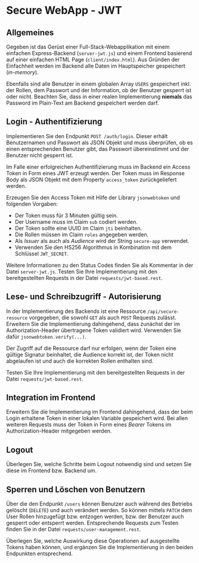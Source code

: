 # Secure WebApp - JWT

## Allgemeines

Gegeben ist das Gerüst einer Full-Stack-Webapplikation mit einem einfachen Express-Backend (`server-jwt.js`)
und einem Frontend basierend auf einer einfachen HTML Page (`client/index.html`).
Aus Gründen der Einfachheit werden im Backend alle Daten im Hauptspeicher gespeichert (_in-memory_).

Ebenfalls sind alle Benutzer in einem globalen Array `USERS` gespeichert inkl. der Rollen,
dem Passwort und der Information, ob der Benutzer gesperrt ist oder nicht. Beachten Sie, dass
in einer realen Implementierung **niemals** das Password im Plain-Text am Backend gespeichert
werden darf.

## Login - Authentifizierung

Implementieren Sie den Endpunkt `POST /auth/login`. Dieser erhält Benutzernamen und Passwort
als JSON Objekt und muss überprüfen, ob es einen entsprechenden Benutzer gibt, das Passwort
übereinstimmt und der Benutzer nicht gesperrt ist.

Im Falle einer erfolgreichen Authentifizierung muss im Backend ein Access Token in Form eines JWT
erzeugt werden. Der Token muss im Response Body als JSON Objekt mit dem Property `access_token`
zurückgeliefert werden.

Erzeugen Sie den Access Token mit Hilfe der Library `jsonwebtoken` und folgenden Vorgaben:

* Der Token muss für 3 Minuten gültig sein.
* Der Username muss im Claim `sub` codiert werden.
* Der Token sollte eine UUID im Claim `jti` beinhalten.
* Die Rollen müssen im Claim `roles` angegeben werden.
* Als _Issuer_ als auch als _Audience_ wird der String `secure-app` verwendet.
* Verwenden Sie den HS256 Algorithmus in Kombination mit dem Schlüssel `JWT_SECRET`.

Weitere Informationen zu den Status Codes finden Sie als Kommentar in der Datei `server-jwt.js`.
Testen Sie Ihre Implementierung mit den bereitgestellten Requests in der Datei `requests/jwt-based.rest`.

## Lese- und Schreibzugriff - Autorisierung

In der Implementierung des Backends ist eine Ressource `/api/secure-resource` vorgegeben, die
sowohl `GET` als auch `POST` Requests zulässt. Erweitern Sie die Implementierung dahingehend,
dass zunächst der im Authorization-Header übertragene Token validiert wird. Verwenden Sie
dafür `jsonwebtoken.verify(...)`.

Der Zugriff auf die Ressource darf nur erfolgen, wenn der Token eine gültige Signatur beinhaltet,
die Audience korrekt ist, der Token nicht abgelaufen ist und auch die korrekten Rollen
enthalten sind.

Testen Sie Ihre Implementierung mit den bereitgestellten Requests in der Datei `requests/jwt-based.rest`.

## Integration im Frontend

Erweitern Sie die Implementierung im Frontend dahingehend, dass der beim Login erhaltene Token
in einer lokalen Variable gespeichert wird. Bei allen weiteren Requests muss der Token in Form
eines _Bearer_ Tokens im Authorization-Header mitgegeben werden.

## Logout

Überlegen Sie, welche Schritte beim Logout notwendig sind und setzen Sie diese im Frontend bzw. Backend um.

## Sperren und Löschen von Benutzern

Über die den Endpunkt `/users` können Benutzer auch während des Betriebs gelöscht (`DELETE`) und auch verändert werden. So können mittels `PATCH` dem User Rollen hinzugefügt bzw. entzogen werden,
bzw. der Benutzer auch gesperrt oder entsperrt werden. Entsprechende Requests zum Testen finden
Sie in der Datei `requests/user-management.rest`.

Überlegen Sie, welche Auswirkung diese Operationen auf ausgestellte Tokens haben können, und ergänzen
Sie die Implementierung in den beiden Endpunkten entsprechend.
